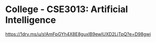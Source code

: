 # College - CSE3013: Artificial Intelligence

https://1drv.ms/u/s!AmFpGYh4X8E8guxIB9ewlUXD2LjTpQ?e=D98gwi
